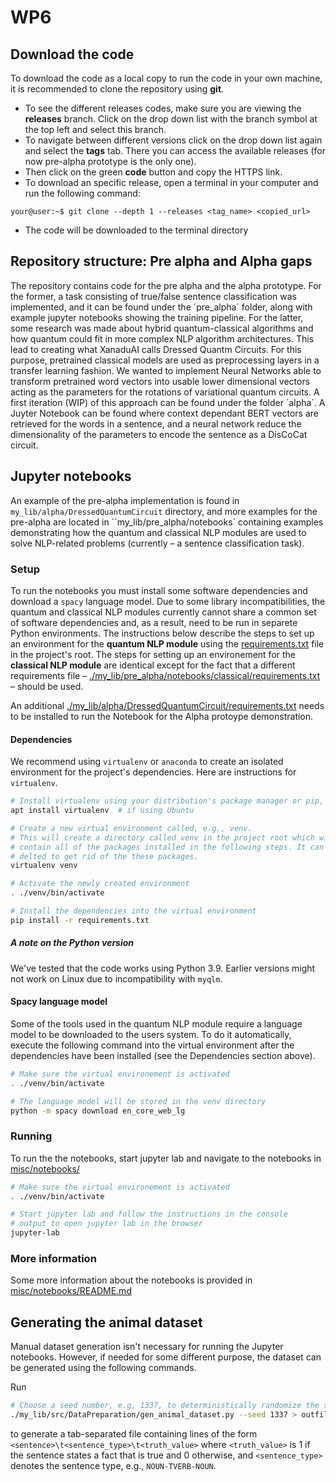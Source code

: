 # WP6

## Download the code
To download the code as a local copy to run the code in your own machine, it is recommended to clone the repository using **git**.

 * To see the different releases codes, make sure you are viewing the **releases** branch. Click on the drop down list with the branch symbol at the top left and select this branch. 
 * To navigate between different versions click on the drop down list again and select the **tags** tab. There you can access the available releases (for now pre-alpha prototype is the only one).
 * Then click on the green **code** button and copy the HTTPS link.
 * To download an specific release, open a terminal in your computer and run the following command: 
```console
your@user:~$ git clone --depth 1 --releases <tag_name> <copied_url>
```
 * The code will be downloaded to the terminal directory

## Repository structure: Pre alpha and Alpha gaps

The repository contains code for the pre alpha and the alpha prototype. For the former, a task consisting of true/false sentence classification was implemented, and
it can be found under the ´pre_alpha´ folder, along with example jupyter notebooks showing the training pipeline.
For the latter, some research was made about hybrid quantum-classical algorithms and how quantum could fit in more complex NLP algorithm architectures. This lead to
creating what XanaduAI calls Dressed Quantm Circuits. For this purpose, pretrained classical models are used as preprocessing layers in a transfer learning fashion. 
We wanted to implement Neural Networks able to transform pretrained word vectors into usable lower dimensional vectors acting as the parameters for the rotations of
variational quantum circuits. A first iteration (WIP) of this approach can be found under the folder ´alpha´. A Juyter Notebook can be found where context dependant BERT vectors 
are retrieved for the words in a sentence, and a neural network reduce the dimensionality of the parameters to encode the sentence as a DisCoCat circuit.


## Jupyter notebooks

An example of the pre-alpha implementation is found in  `my_lib/alpha/DressedQuantumCircuit` directory, and more examples for the pre-alpha are located in ``my_lib/pre_alpha/notebooks` containing examples demonstrating how the quantum
and classical NLP modules are used to solve NLP-related problems (currently – a
sentence classification task).

### Setup
To run the notebooks you must install some software dependencies and download a
`spacy` language model. Due to some library incompatibilities, the quantum and
classical NLP modules currently cannot share a common set of software
dependencies and, as a result, need to be run in separete Python environments.
The instructions below describe the steps to set up an environment for the
**quantum NLP module** using the [requirements.txt](./requirements.txt) file in
the project's root. The steps for setting up an environement for the **classical
NLP module** are identical except for the fact that a different requirements
file –
[./my_lib/pre_alpha/notebooks/classical/requirements.txt](./my_lib/pre_alpha/notebooks/classical/requirements.txt)
– should be used.

An additional [./my_lib/alpha/DressedQuantumCircuit/requirements.txt](./requirements.txt) needs to be installed to run the Notebook for the Alpha protoype demonstration.

#### Dependencies
We recommend using `virtualenv` or `anaconda` to create an isolated environment
for the project's dependencies. Here are instructions for `virtualenv`.

```sh
# Install virtualenv using your distribution's package manager or pip, e.g.,
apt install virtualenv  # if using Ubuntu

# Create a new virtual environment called, e.g., venv.
# This will create a directory called venv in the project root which will
# contain all of the packages installed in the following steps. It can be safelly
# delted to get rid of the these packages.
virtualenv venv

# Activate the newly created environment
. ./venv/bin/activate

# Install the dependencies into the virtual environment
pip install -r requirements.txt
```

##### A note on the Python version
We've tested that the code works using Python 3.9. Earlier versions might not
work on Linux due to incompatibility with `myqlm`.

#### Spacy language model
Some of the tools used in the quantum NLP module require a language model to be downloaded to
the users system. To do it automatically, execute the following command into the
virtual environment after the dependencies have been installed (see the
Dependencies section above).

```sh
# Make sure the virtual environement is activated
. ./venv/bin/activate

# The language model will be stored in the venv directory
python -m spacy download en_core_web_lg
```

### Running
To run the the notebooks, start jupyter lab and navigate to the notebooks in
[misc/notebooks/](./misc/notebooks/)

```sh
# Make sure the virtual environement is activated
. ./venv/bin/activate

# Start jupyter lab and follow the instructions in the console
# output to open jupyter lab in the browser
jupyter-lab
```

### More information
Some more information about the notebooks is provided in
[misc/notebooks/README.md](./misc/notebooks/README.md)

## Generating the animal dataset
Manual dataset generation isn't necessary for running the Jupyter notebooks.
However, if needed for some different purpose, the dataset can be generated
using the following commands.

Run
```sh
# Choose a seed number, e.g, 1337, to deterministically randomize the sentence order
./my_lib/src/DataPreparation/gen_animal_dataset.py --seed 1337 > outfile
```
to generate a tab-separated file containing lines of the form
`<sentence>\t<sentence_type>\t<truth_value>` where `<truth_value>` is 1 if the sentence states a
fact that is true and 0 otherwise, and `<sentence_type>` denotes the sentence type, e.g., `NOUN-TVERB-NOUN`.
